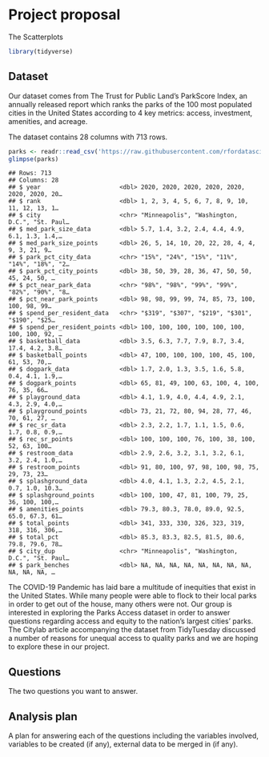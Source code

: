 Project proposal
================
The Scatterplots

``` r
library(tidyverse)
```

## Dataset

Our dataset comes from The Trust for Public Land’s ParkScore Index, an
annually released report which ranks the parks of the 100 most populated
cities in the United States according to 4 key metrics: access,
investment, amenities, and acreage.

The dataset contains 28 columns with 713 rows.

``` r
parks <- readr::read_csv('https://raw.githubusercontent.com/rfordatascience/tidytuesday/master/data/2021/2021-06-22/parks.csv')
glimpse(parks)
```

    ## Rows: 713
    ## Columns: 28
    ## $ year                      <dbl> 2020, 2020, 2020, 2020, 2020, 2020, 2020, 20…
    ## $ rank                      <dbl> 1, 2, 3, 4, 5, 6, 7, 8, 9, 10, 11, 12, 13, 1…
    ## $ city                      <chr> "Minneapolis", "Washington, D.C.", "St. Paul…
    ## $ med_park_size_data        <dbl> 5.7, 1.4, 3.2, 2.4, 4.4, 4.9, 6.1, 1.3, 1.4,…
    ## $ med_park_size_points      <dbl> 26, 5, 14, 10, 20, 22, 28, 4, 4, 9, 3, 21, 9…
    ## $ park_pct_city_data        <chr> "15%", "24%", "15%", "11%", "14%", "18%", "2…
    ## $ park_pct_city_points      <dbl> 38, 50, 39, 28, 36, 47, 50, 50, 45, 24, 50, …
    ## $ pct_near_park_data        <chr> "98%", "98%", "99%", "99%", "82%", "90%", "8…
    ## $ pct_near_park_points      <dbl> 98, 98, 99, 99, 74, 85, 73, 100, 100, 98, 99…
    ## $ spend_per_resident_data   <chr> "$319", "$307", "$219", "$301", "$190", "$25…
    ## $ spend_per_resident_points <dbl> 100, 100, 100, 100, 100, 100, 100, 100, 92, …
    ## $ basketball_data           <dbl> 3.5, 6.3, 7.7, 7.9, 8.7, 3.4, 17.4, 4.2, 3.8…
    ## $ basketball_points         <dbl> 47, 100, 100, 100, 100, 45, 100, 61, 53, 70,…
    ## $ dogpark_data              <dbl> 1.7, 2.0, 1.3, 3.5, 1.6, 5.8, 0.4, 4.1, 1.9,…
    ## $ dogpark_points            <dbl> 65, 81, 49, 100, 63, 100, 4, 100, 76, 35, 66…
    ## $ playground_data           <dbl> 4.1, 1.9, 4.0, 4.4, 4.9, 2.1, 4.3, 2.9, 4.0,…
    ## $ playground_points         <dbl> 73, 21, 72, 80, 94, 28, 77, 46, 70, 61, 27, …
    ## $ rec_sr_data               <dbl> 2.3, 2.2, 1.7, 1.1, 1.5, 0.6, 1.7, 0.8, 0.9,…
    ## $ rec_sr_points             <dbl> 100, 100, 100, 76, 100, 38, 100, 52, 63, 100…
    ## $ restroom_data             <dbl> 2.9, 2.6, 3.2, 3.1, 3.2, 6.1, 3.2, 2.4, 1.0,…
    ## $ restroom_points           <dbl> 91, 80, 100, 97, 98, 100, 98, 75, 29, 73, 23…
    ## $ splashground_data         <dbl> 4.0, 4.1, 1.3, 2.2, 4.5, 2.1, 0.7, 1.0, 10.3…
    ## $ splashground_points       <dbl> 100, 100, 47, 81, 100, 79, 25, 36, 100, 100,…
    ## $ amenities_points          <dbl> 79.3, 80.3, 78.0, 89.0, 92.5, 65.0, 67.3, 61…
    ## $ total_points              <dbl> 341, 333, 330, 326, 323, 319, 318, 316, 306,…
    ## $ total_pct                 <dbl> 85.3, 83.3, 82.5, 81.5, 80.6, 79.8, 79.6, 78…
    ## $ city_dup                  <chr> "Minneapolis", "Washington, D.C.", "St. Paul…
    ## $ park_benches              <dbl> NA, NA, NA, NA, NA, NA, NA, NA, NA, NA, NA, …

The COVID-19 Pandemic has laid bare a multitude of inequities that exist
in the United States. While many people were able to flock to their
local parks in order to get out of the house, many others were not. Our
group is interested in exploring the Parks Access dataset in order to
answer questions regarding access and equity to the nation’s largest
cities’ parks. The Citylab article accompanying the dataset from
TidyTuesday discussed a number of reasons for unequal access to quality
parks and we are hoping to explore these in our project.

## Questions

The two questions you want to answer.

## Analysis plan

A plan for answering each of the questions including the variables
involved, variables to be created (if any), external data to be merged
in (if any).
